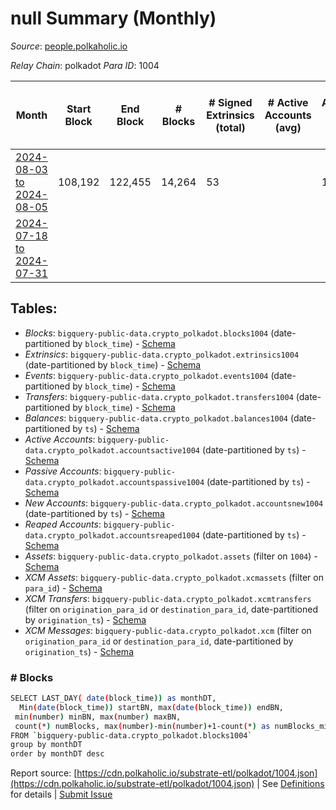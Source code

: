 # null Summary (Monthly)

_Source_: [people.polkaholic.io](https://people.polkaholic.io)

*Relay Chain*: polkadot
*Para ID*: 1004



| Month | Start Block | End Block | # Blocks | # Signed Extrinsics (total) | # Active Accounts (avg) | # Addresses with Balances (max) | Issues |
| ----- | ----------- | --------- | -------- | --------------------------- | ----------------------- | ------------------------------- | ------ |
| [2024-08-03 to 2024-08-05](/polkadot/1004-people/2024-08-31.md) | 108,192 | 122,455 | 14,264 | 53 |  | 1,981 | -   |   
| [2024-07-18 to 2024-07-31](/polkadot/1004-people/2024-07-31.md) |  |  |  |  |  |  | -  **BROKEN**  |   

## Tables:

* _Blocks_: `bigquery-public-data.crypto_polkadot.blocks1004` (date-partitioned by `block_time`) - [Schema](/schema/balances.json)
* _Extrinsics_: `bigquery-public-data.crypto_polkadot.extrinsics1004` (date-partitioned by `block_time`) - [Schema](/schema/extrinsics.json)
* _Events_: `bigquery-public-data.crypto_polkadot.events1004` (date-partitioned by `block_time`) - [Schema](/schema/events.json)
* _Transfers_: `bigquery-public-data.crypto_polkadot.transfers1004` (date-partitioned by `block_time`) - [Schema](/schema/transfers.json)
* _Balances_: `bigquery-public-data.crypto_polkadot.balances1004` (date-partitioned by `ts`) - [Schema](/schema/balances.json)
* _Active Accounts_: `bigquery-public-data.crypto_polkadot.accountsactive1004` (date-partitioned by `ts`) - [Schema](/schema/accountsactive.json)
* _Passive Accounts_: `bigquery-public-data.crypto_polkadot.accountspassive1004` (date-partitioned by `ts`) - [Schema](/schema/accountspassive.json)
* _New Accounts_: `bigquery-public-data.crypto_polkadot.accountsnew1004` (date-partitioned by `ts`) - [Schema](/schema/accountsnew.json)
* _Reaped Accounts_: `bigquery-public-data.crypto_polkadot.accountsreaped1004` (date-partitioned by `ts`) - [Schema](/schema/accountsreaped.json)
* _Assets_: `bigquery-public-data.crypto_polkadot.assets` (filter on `1004`) - [Schema](/schema/assets.json)
* _XCM Assets_: `bigquery-public-data.crypto_polkadot.xcmassets` (filter on `para_id`) - [Schema](/schema/xcmassets.json)
* _XCM Transfers_: `bigquery-public-data.crypto_polkadot.xcmtransfers` (filter on `origination_para_id` or `destination_para_id`, date-partitioned by `origination_ts`) - [Schema](/schema/xcmtransfers.json)
* _XCM Messages_: `bigquery-public-data.crypto_polkadot.xcm` (filter on `origination_para_id` or `destination_para_id`, date-partitioned by `origination_ts`) - [Schema](/schema/xcm.json)

### # Blocks
```bash
SELECT LAST_DAY( date(block_time)) as monthDT,
  Min(date(block_time)) startBN, max(date(block_time)) endBN, 
 min(number) minBN, max(number) maxBN, 
 count(*) numBlocks, max(number)-min(number)+1-count(*) as numBlocks_missing 
FROM `bigquery-public-data.crypto_polkadot.blocks1004` 
group by monthDT 
order by monthDT desc
```


Report source: [https://cdn.polkaholic.io/substrate-etl/polkadot/1004.json](https://cdn.polkaholic.io/substrate-etl/polkadot/1004.json) | See [Definitions](/DEFINITIONS.md) for details | [Submit Issue](https://github.com/colorfulnotion/substrate-etl/issues)
